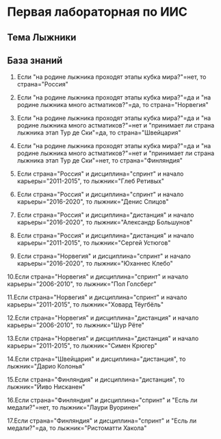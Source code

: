 # Первая лабораторная по ИИС
## Тема Лыжники
## База знаний
1. Если "на родине лыжника проходят этапы кубка мира?"=нет, то страна="Россия"
2. Если "на родине лыжника проходят этапы кубка мира?"=да и "на родине лыжника много астматиков?"=да, то страна="Норвегия"
3. Если "на родине лыжника проходят этапы кубка мира?"=да и "на родине лыжника много астматиков?"=нет и "принимает ли страна лыжника этап Тур де Ски"=да, то страна="Швейцария"
4. Если "на родине лыжника проходят этапы кубка мира?"=да и "на родине лыжника много астматиков?"=нет и "принимает ли страна лыжника этап Тур де Ски"=нет, то страна="Финляндия"

5. Если страна="Россия"    и дисциплина="спринт"    и начало карьеры="2011-2015", то лыжник="Глеб Ретивых"
6. Если страна="Россия"    и дисциплина="спринт"    и начало карьеры="2016-2020", то лыжник="Денис Спицов"
7. Если страна="Россия"    и дисциплина="дистанция" и начало карьеры="2016-2020", то лыжник="Александр Большунов"
8. Если страна="Россия"    и дисциплина="дистанция" и начало карьеры="2011-2015", то лыжник="Сергей Устюгов"

9. Если страна="Норвегия"  и дисциплина="спринт"    и начало карьеры="2016-2020", то лыжник="Юханнес Клебо" 

10.Если страна="Норвегия"  и дисциплина="спринт"    и начало карьеры="2006-2010", то лыжник="Пол Голсберг" 

11.Если страна="Норвегия"  и дисциплина="спринт"    и начало карьеры="2011-2015", то лыжник="Ховард Тёугбёль" 

12.Если страна="Норвегия"  и дисциплина="дистанция" и начало карьеры="2006-2010", то лыжник="Шур Рёте" 

13.Если страна="Норвегия"  и дисциплина="дистанция" и начало карьеры="2011-2015", то лыжник="Симен Крюгер"

14.Если страна="Швейцария" и дисциплина="дистанция", то лыжник="Дарио Колонья"

15.Если страна="Финляндия" и дисциплина="дистанция", то лыжник="Йиво Нисканен"

16.Если страна="Финляндия" и дисциплина="спринт" и "Есль ли медали?"=нет, то лыжник="Лаури Вуоринен"

17.Если страна="Финляндия" и дисциплина="спринт" и "Есль ли медали?"=да, то лыжник="Ристоматти Хакола"

